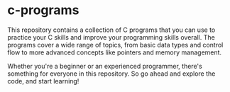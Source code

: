 # c-programs
This repository contains a collection of C programs that you can use to practice your C skills and improve your programming skills overall. The programs cover a wide range of topics, from basic data types and control flow to more advanced concepts like pointers and memory management.

Whether you're a beginner or an experienced programmer, there's something for everyone in this repository. So go ahead and explore the code, and start learning!
